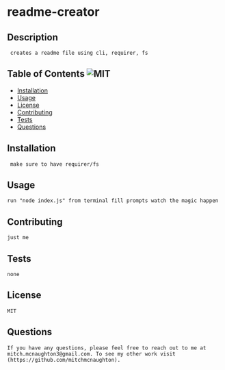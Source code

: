 # readme-creator

## Description
     creates a readme file using cli, requirer, fs
        
## Table of Contents ![MIT](https://img.shields.io/badge/License-MIT-yellow.svg)
   - [Installation](#installation)
   - [Usage](#usage)
   - [License](#license)
   - [Contributing](#contributing)
   - [Tests](#tests)
   - [Questions](#questions) 
        
## Installation
     make sure to have requirer/fs
        
## Usage
    run "node index.js" from terminal fill prompts watch the magic happen
        
## Contributing
    just me
        
## Tests
    none
    
## License
    MIT
        
## Questions
    If you have any questions, please feel free to reach out to me at mitch.mcnaughton3@gmail.com. To see my other work visit (https://github.com/mitchmcnaughton).